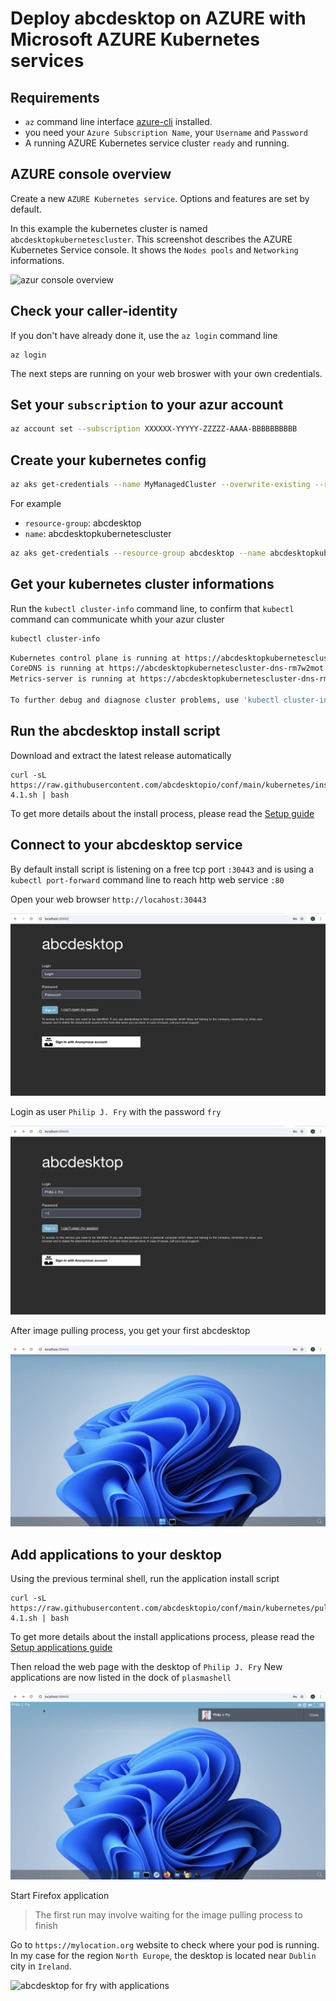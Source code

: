 # Deploy abcdesktop on AZURE with Microsoft AZURE Kubernetes services


## Requirements

- `az` command line interface [azure-cli](https://learn.microsoft.com/en-us/cli/azure/install-azure-cli?view=azure-cli-latest) installed.
- you need your `Azure Subscription Name`, your `Username` and `Password`
- A running AZURE Kubernetes service cluster `ready` and running. 

## AZURE console overview

Create a new `AZURE Kubernetes service`. Options and features are set by default.

In this example the kubernetes cluster is named `abcdesktopkubernetescluster`.
This screenshot describes the AZURE Kubernetes Service console. It shows the `Nodes pools` and `Networking` informations.

![azur console overview](img/azur-aks-console.png)


## Check your caller-identity

If you don't have already done it, use the `az login` command line

```
az login
```

The next steps are running on your web broswer with your own credentials.  


## Set your `subscription` to your azur account 


``` bash
az account set --subscription XXXXXX-YYYYY-ZZZZZ-AAAA-BBBBBBBBBB
```

## Create your kubernetes config 

``` bash
az aks get-credentials --name MyManagedCluster --overwrite-existing --resource-group MyResourceGroup
``` 

For example 

- `resource-group`: abcdesktop
- `name`: abcdesktopkubernetescluster

``` bash
az aks get-credentials --resource-group abcdesktop --name abcdesktopkubernetescluster --overwrite-existing
```

## Get your kubernetes cluster informations

Run the `kubectl cluster-info` command line, to confirm that `kubectl` command can communicate whith your azur cluster

``` bash
kubectl cluster-info
```

``` bash
Kubernetes control plane is running at https://abcdesktopkubernetescluster-dns-rm7w2mot.hcp.northeurope.azmk8s.io:443
CoreDNS is running at https://abcdesktopkubernetescluster-dns-rm7w2mot.hcp.northeurope.azmk8s.io:443/api/v1/namespaces/kube-system/services/kube-dns:dns/proxy
Metrics-server is running at https://abcdesktopkubernetescluster-dns-rm7w2mot.hcp.northeurope.azmk8s.io:443/api/v1/namespaces/kube-system/services/https:metrics-server:/proxy

To further debug and diagnose cluster problems, use 'kubectl cluster-info dump'.
```

## Run the abcdesktop install script 


Download and extract the latest release automatically

```
curl -sL https://raw.githubusercontent.com/abcdesktopio/conf/main/kubernetes/install-4.1.sh | bash
```

To get more details about the install process, please read the [Setup guide](https://www.abcdesktop.io/4.1/setup/kubernetes_abcdesktop/)


## Connect to your abcdesktop service 

By default install script is listening on a free tcp port `:30443` and is using a `kubectl port-forward` command line to reach http web service `:80`

Open your web browser `http://locahost:30443`

![abcdesktop login](../img/abcdesktop-hompage-port30443.png)

 
Login as user `Philip J. Fry` with the password `fry`

![abcdesktop login as fry](../img/abcdesktop-hompage-port30443-login-fry.png)
 
After image pulling process, you get your first abcdesktop 

![abcdesktop for fry](../img/abcdesktop-hompage-port30443-user-fry-logged.png)


## Add applications to your desktop


Using the previous terminal shell, run the application install script 

```
curl -sL https://raw.githubusercontent.com/abcdesktopio/conf/main/kubernetes/pullapps-4.1.sh | bash
```

To get more details about the install applications process, please read the [Setup applications guide](https://www.abcdesktop.io/4.1/setup/kubernetes_abcdesktop_applications/)

Then reload the web page with the desktop of `Philip J. Fry`
New applications are now listed in the dock of `plasmashell`


![abcdesktop for fry with applications](../img/abcdesktop-hompage-port30443-login-fry-applications.png)

Start Firefox application

> The first run may involve waiting for the image pulling process to finish

Go to `https://mylocation.org` website to check where your pod is running.  In my case for the region `North Europe`, the desktop is located near `Dublin` city in `Ireland`. 


![abcdesktop for fry with applications](img/abcdesktop-firefox-azur-north-europe.png)










